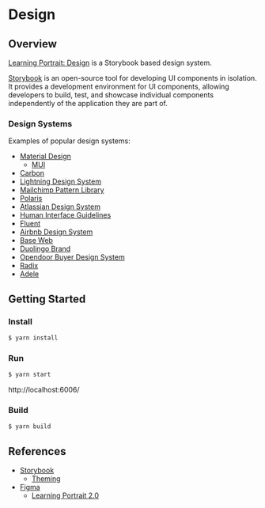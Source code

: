 # Design

## Overview

[Learning Portrait: Design](https://design.learningportrait.com/) is a Storybook based design system.

[Storybook](https://storybook.js.org/) is an open-source tool for developing UI components in isolation. It provides a development environment for UI components, allowing developers to build, test, and showcase individual components independently of the application they are part of.

### Design Systems

Examples of popular design systems:

-   [Material Design](https://m3.material.io/)
    -   [MUI](https://mui.com/)
-   [Carbon](https://carbondesignsystem.com/)
-   [Lightning Design System](https://www.lightningdesignsystem.com/)
-   [Mailchimp Pattern Library](https://ux.mailchimp.com/patterns/color)
-   [Polaris](https://polaris.shopify.com/)
-   [Atlassian Design System](https://atlassian.design/)
-   [Human Interface Guidelines](https://developer.apple.com/design/human-interface-guidelines)
-   [Fluent](https://fluent2.microsoft.design/)
-   [Airbnb Design System](https://airbnb.design/)
-   [Base Web](https://baseweb.design/)
-   [Duolingo Brand](https://design.duolingo.com/)
-   [Opendoor Buyer Design System](https://dribbble.com/shots/6799628-Opendoor-Buyer-Design-System)
-   [Radix](https://www.radix-ui.com/)
-   [Adele](https://adele.uxpin.com/)

## Getting Started

### Install

```bash
$ yarn install
```

### Run

```bash
$ yarn start
```

http://localhost:6006/

### Build

```bash
$ yarn build
```

## References

-   [Storybook](https://storybook.js.org/)
    -   [Theming](https://storybook.js.org/docs/configure/theming)
-   [Figma](https://www.figma.com/)
    -   [Learning Portrait 2.0](https://www.figma.com/file/AnL18DKGLfAfbF7G0QdcfU/Learning-Portrait-2.0?type=design&node-id=349-1363&mode=design&t=luKySh0ts50rmNou-0)
